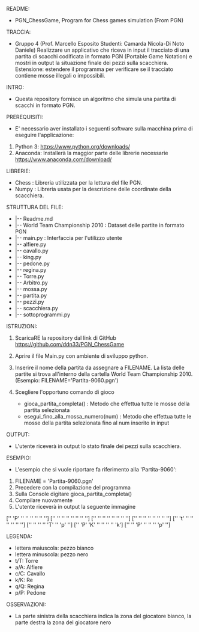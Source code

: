 README:
- PGN_ChessGame, Program for Chess games simulation (From PGN)

TRACCIA:
- Gruppo 4 (Prof. Marcello Esposito Studenti: Camarda Nicola-Di Noto Daniele)
  Realizzare un applicativo che riceva in input il tracciato di una partita di scacchi codificata in formato PGN (Portable Game Notation) e mostri in output la situazione finale dei pezzi sulla scacchiera.
  Estensione: estendere il programma per verificare se il tracciato contiene mosse illegali o impossibili.

INTRO:
- Questa repository fornisce un algoritmo che simula una partita di scacchi in formato PGN.

PREREQUISITI:
- E' necessario aver installato i seguenti software sulla macchina prima di eseguire l'applicazione:
1. Python 3: https://www.python.org/downloads/
2. Anaconda: Installerà la maggior parte delle librerie necessarie https://www.anaconda.com/download/

LIBRERIE:
- Chess			: Libreria utilizzata per la lettura del file PGN.
- Numpy			: Libreria usata per la descrizione delle coordinate della scacchiera.

STRUTTURA DEL FILE:
- |-- Readme.md
- |-- World Team Championship 2010	: Dataset delle partite in formato PGN
- |-- main.py				: Interfaccia per l'utilizzo utente
- |-- alfiere.py				
- |-- cavallo.py				
- |-- king.py				
- |-- pedone.py	
- |-- regina.py				
- |-- Torre.py				
- |-- Arbitro.py				
- |-- mossa.py				
- |-- partita.py				
- |-- pezzi.py					
- |-- scacchiera.py
- |-- sottoprogrammi.py

ISTRUZIONI:
1. ScaricaRE la repository dal link di GitHub https://github.com/ddn33/PGN_ChessGame

2. Aprire il file Main.py con ambiente di sviluppo python.

3. Inserire il nome della partita da assegnare a FILENAME. La lista delle partite si trova all'interno della cartella World Team Championship 2010.
   (Esempio: FILENAME='Partita-9060.pgn')	

4. Scegliere l'opportuno comando di gioco
	- gioca_partita_completa()		: Metodo che effettua tutte le mosse della partita selezionata
	- esegui_fino_alla_mossa_numero(num)	: Metodo che effettua tutte le mosse della partita selezionata fino al num inserito in input  
  

OUTPUT:
- L'utente riceverà in output lo stato finale dei pezzi sulla scacchiera.

ESEMPIO:
- L'esempio che si vuole riportare fa riferimento alla 'Partita-9060':

1. FILENAME = 'Partita-9060.pgn'
2. Precedere con la compilazione del programma
3. Sulla Console digitare gioca_partita_completa()
4. Compilare nuovamente
5. L'utente riceverà in output la seguente immagine

 ['' 'P' '' '' '' '' '' '']
 ['' ''  '' '' '' '' '' '']
 ['' ''  '' '' '' '' '' '']
 ['' ''  '' '' '' '' '' '']
 ['' 't' '' '' '' '' '' '']
 ['' '' '' '' 'T' '' 'p' '']
 ['' 'P' 'K' '' '' '' '' 'k']
 ['' '' 'P' '' '' '' 'p' '']

LEGENDA:
- lettera maiuscola: pezzo bianco
- lettera minuscola: pezzo nero
- t/T: Torre
- a/A: Alfiere
- c/C: Cavallo
- k/K: Re
- q/Q: Regina
- p/P: Pedone

OSSERVAZIONI:
- La parte sinistra della scacchiera indica la zona del giocatore bianco, la parte destra la zona del giocatore nero